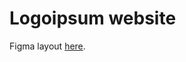 # Logoipsum website

Figma layout [here](https://www.figma.com/file/16bdlWFoZXXIpyyZmwy9JU/Logoipsum?node-id=0%3A1).
